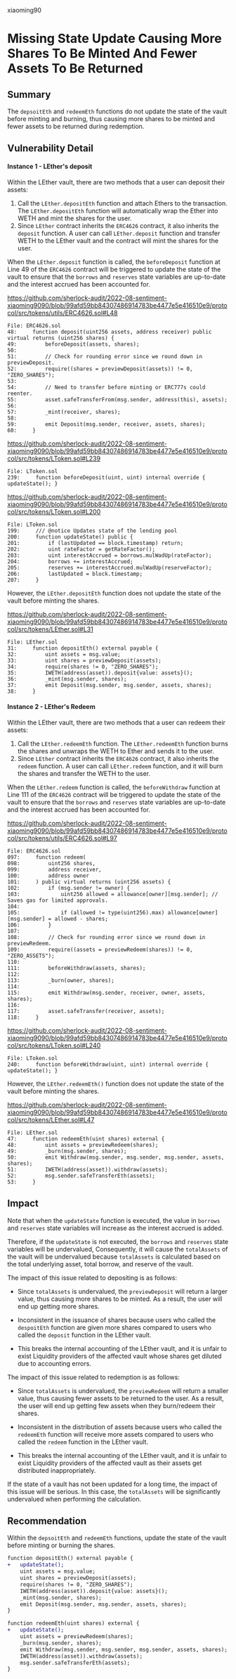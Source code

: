 xiaoming90
# Missing State Update Causing More Shares To Be Minted And Fewer Assets To Be Returned

## Summary

The `depsoitEth` and `redeemEth` functions do not update the state of the vault before minting and burning, thus causing more shares to be minted and fewer assets to be returned during redemption.

## Vulnerability Detail

#### Instance 1 - LEther's deposit

Within the LEther vault, there are two methods that a user can deposit their assets:

1) Call the `LEther.depositEth` function and attach Ethers to the transaction. The `LEther.depositEth` function will automatically wrap the Ether into WETH and mint the shares for the user.
2) Since `LEther` contract inherits the `ERC4626` contract, it also inherits the `deposit` function. A user can call `LEther.deposit` function and transfer WETH to the LEther vault and the contract will mint the shares for the user.

When the `LEther.deposit` function is called, the `beforeDeposit` function at Line 49 of the `ERC4626` contract will be triggered to update the state of the vault to ensure that the `borrows` and `reserves` state variables are up-to-date and the interest accrued has been accounted for. 

https://github.com/sherlock-audit/2022-08-sentiment-xiaoming9090/blob/99afd59bb84307486914783be4477e5e416510e9/protocol/src/tokens/utils/ERC4626.sol#L48

```solidity
File: ERC4626.sol
48:     function deposit(uint256 assets, address receiver) public virtual returns (uint256 shares) {
49:         beforeDeposit(assets, shares);
50: 
51:         // Check for rounding error since we round down in previewDeposit.
52:         require((shares = previewDeposit(assets)) != 0, "ZERO_SHARES");
53: 
54:         // Need to transfer before minting or ERC777s could reenter.
55:         asset.safeTransferFrom(msg.sender, address(this), assets);
56: 
57:         _mint(receiver, shares);
58: 
59:         emit Deposit(msg.sender, receiver, assets, shares);
60:     }
```

https://github.com/sherlock-audit/2022-08-sentiment-xiaoming9090/blob/99afd59bb84307486914783be4477e5e416510e9/protocol/src/tokens/LToken.sol#L239

```solidity
File: LToken.sol
239:     function beforeDeposit(uint, uint) internal override { updateState(); }
```

https://github.com/sherlock-audit/2022-08-sentiment-xiaoming9090/blob/99afd59bb84307486914783be4477e5e416510e9/protocol/src/tokens/LToken.sol#L200

```solidity
File: LToken.sol
199:     /// @notice Updates state of the lending pool
200:     function updateState() public {
201:         if (lastUpdated == block.timestamp) return;
202:         uint rateFactor = getRateFactor();
203:         uint interestAccrued = borrows.mulWadUp(rateFactor);
204:         borrows += interestAccrued;
205:         reserves += interestAccrued.mulWadUp(reserveFactor);
206:         lastUpdated = block.timestamp;
207:     }
```

However, the `LEther.depositEth` function does not update the state of the vault before minting the shares.

https://github.com/sherlock-audit/2022-08-sentiment-xiaoming9090/blob/99afd59bb84307486914783be4477e5e416510e9/protocol/src/tokens/LEther.sol#L31

```solidity
File: LEther.sol
31:     function depositEth() external payable {
32:         uint assets = msg.value;
33:         uint shares = previewDeposit(assets);
34:         require(shares != 0, "ZERO_SHARES");
35:         IWETH(address(asset)).deposit{value: assets}();
36:         _mint(msg.sender, shares);
37:         emit Deposit(msg.sender, msg.sender, assets, shares);
38:     }
```

#### Instance 2 - LEther's Redeem

Within the LEther vault, there are two methods that a user can redeem their assets:

1) Call the `LEther.redeemEth` function. The `LEther.redeemEth` function burns the shares and unwraps the WETH to Ether and sends it to the user.
2) Since `LEther` contract inherits the `ERC4626` contract, it also inherits the `redeem` function. A user can call `LEther.redeem` function, and it will burn the shares and transfer the WETH to the user.

When the `LEther.redeem` function is called, the `beforeWithdraw` function at Line 111 of the `ERC4626` contract will be triggered to update the state of the vault to ensure that the `borrows` and `reserves` state variables are up-to-date and the interest accrued has been accounted for. 

https://github.com/sherlock-audit/2022-08-sentiment-xiaoming9090/blob/99afd59bb84307486914783be4477e5e416510e9/protocol/src/tokens/utils/ERC4626.sol#L97

```solidity
File: ERC4626.sol
097:     function redeem(
098:         uint256 shares,
099:         address receiver,
100:         address owner
101:     ) public virtual returns (uint256 assets) {
102:         if (msg.sender != owner) {
103:             uint256 allowed = allowance[owner][msg.sender]; // Saves gas for limited approvals.
104: 
105:             if (allowed != type(uint256).max) allowance[owner][msg.sender] = allowed - shares;
106:         }
107: 
108:         // Check for rounding error since we round down in previewRedeem.
109:         require((assets = previewRedeem(shares)) != 0, "ZERO_ASSETS");
110: 
111:         beforeWithdraw(assets, shares);
112: 
113:         _burn(owner, shares);
114: 
115:         emit Withdraw(msg.sender, receiver, owner, assets, shares);
116: 
117:         asset.safeTransfer(receiver, assets);
118:     }
```

https://github.com/sherlock-audit/2022-08-sentiment-xiaoming9090/blob/99afd59bb84307486914783be4477e5e416510e9/protocol/src/tokens/LToken.sol#L240

```solidity
File: LToken.sol
240:     function beforeWithdraw(uint, uint) internal override { updateState(); }
```

However, the `LEther.redeemEth()` function does not update the state of the vault before minting the shares.

https://github.com/sherlock-audit/2022-08-sentiment-xiaoming9090/blob/99afd59bb84307486914783be4477e5e416510e9/protocol/src/tokens/LEther.sol#L47

```solidity
File: LEther.sol
47:     function redeemEth(uint shares) external {
48:         uint assets = previewRedeem(shares);
49:         _burn(msg.sender, shares);
50:         emit Withdraw(msg.sender, msg.sender, msg.sender, assets, shares);
51:         IWETH(address(asset)).withdraw(assets);
52:         msg.sender.safeTransferEth(assets);
53:     }
```

## Impact

Note that when the `updateState` function is executed, the value in `borrows` and `reserves` state variables will increase as the interest accrued is added. 

Therefore, if the `updateState` is not executed, the `borrows` and `reserves` state variables will be undervalued,  Consequently, it will cause the `totalAssets` of the vault will be undervalued because `totalAssets` is calculated based on the total underlying asset, total borrow, and reserve of the vault.

The impact of this issue related to depositing is as follows:

- Since `totalAssets` is undervalued, the `previewDeposit` will return a larger value, thus causing more shares to be minted. As a result, the user will end up getting more shares.
- Inconsistent in the issuance of shares because users who called the `despoitEth` function are given more shares compared to users who called the `deposit` function in the LEther vault.

- This breaks the internal accounting of the LEther vault, and it is unfair to exist Liquidity providers of the affected vault whose shares get diluted due to accounting errors.

The impact of this issue related to redemption is as follows:

- Since `totalAssets` is undervalued, the `previewRedeem` will return a smaller value, thus causing fewer assets to be returned to the user. As a result, the user will end up getting few assets when they burn/redeem their shares.
- Inconsistent in the distribution of assets because users who called the `redeemEth` function will receive more assets compared to users who called the `redeem` function in the LEther vault.

- This breaks the internal accounting of the LEther vault, and it is unfair to exist Liquidity providers of the affected vault as their assets get distributed inappropriately.

If the state of a vault has not been updated for a long time, the impact of this issue will be serious. In this case, the `totalAssets` will be significantly undervalued when performing the calculation.

## Recommendation

Within the `depsoitEth` and `redeemEth` functions, update the state of the vault before minting or burning the shares.

```diff
function depositEth() external payable {
+	updateState();
    uint assets = msg.value;
    uint shares = previewDeposit(assets);
    require(shares != 0, "ZERO_SHARES");
    IWETH(address(asset)).deposit{value: assets}();
    _mint(msg.sender, shares);
    emit Deposit(msg.sender, msg.sender, assets, shares);
}

function redeemEth(uint shares) external {
+	updateState();
    uint assets = previewRedeem(shares);
    _burn(msg.sender, shares);
    emit Withdraw(msg.sender, msg.sender, msg.sender, assets, shares);
    IWETH(address(asset)).withdraw(assets);
    msg.sender.safeTransferEth(assets);
}
```